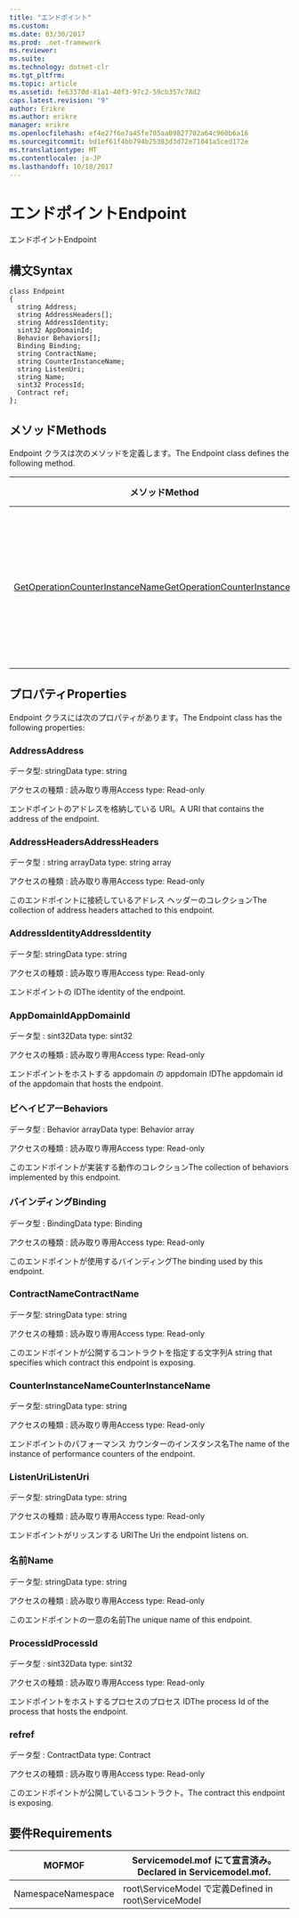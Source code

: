 ```yaml
---
title: "エンドポイント"
ms.custom: 
ms.date: 03/30/2017
ms.prod: .net-framework
ms.reviewer: 
ms.suite: 
ms.technology: dotnet-clr
ms.tgt_pltfrm: 
ms.topic: article
ms.assetid: fe63370d-81a1-40f3-97c2-59cb357c78d2
caps.latest.revision: "9"
author: Erikre
ms.author: erikre
manager: erikre
ms.openlocfilehash: ef4e27f6e7a45fe705aa09827702a64c960b6a16
ms.sourcegitcommit: bd1ef61f4bb794b25383d3d72e71041a5ced172e
ms.translationtype: MT
ms.contentlocale: ja-JP
ms.lasthandoff: 10/18/2017
---
```

# <a name="endpoint"></a><span data-ttu-id="0a617-102">エンドポイント</span><span class="sxs-lookup"><span data-stu-id="0a617-102">Endpoint</span></span>
<span data-ttu-id="0a617-103">エンドポイント</span><span class="sxs-lookup"><span data-stu-id="0a617-103">Endpoint</span></span>  
  
## <a name="syntax"></a><span data-ttu-id="0a617-104">構文</span><span class="sxs-lookup"><span data-stu-id="0a617-104">Syntax</span></span>  
  
```  
class Endpoint  
{  
  string Address;  
  string AddressHeaders[];  
  string AddressIdentity;  
  sint32 AppDomainId;  
  Behavior Behaviors[];  
  Binding Binding;  
  string ContractName;  
  string CounterInstanceName;  
  string ListenUri;  
  string Name;  
  sint32 ProcessId;  
  Contract ref;  
};  
```  
  
## <a name="methods"></a><span data-ttu-id="0a617-105">メソッド</span><span class="sxs-lookup"><span data-stu-id="0a617-105">Methods</span></span>  
 <span data-ttu-id="0a617-106">Endpoint クラスは次のメソッドを定義します。</span><span class="sxs-lookup"><span data-stu-id="0a617-106">The Endpoint class defines the following method.</span></span>  
  
|<span data-ttu-id="0a617-107">メソッド</span><span class="sxs-lookup"><span data-stu-id="0a617-107">Method</span></span>|<span data-ttu-id="0a617-108">説明</span><span class="sxs-lookup"><span data-stu-id="0a617-108">Description</span></span>|  
|------------|-----------------|  
|[<span data-ttu-id="0a617-109">GetOperationCounterInstanceName</span><span class="sxs-lookup"><span data-stu-id="0a617-109">GetOperationCounterInstanceName</span></span>](../../../../../docs/framework/wcf/diagnostics/wmi/getoperationcounterinstancename.md)|<span data-ttu-id="0a617-110">操作パフォーマンス カウンターのインスタンスの名前を取得します。</span><span class="sxs-lookup"><span data-stu-id="0a617-110">Retrieves the operation performance counter instance name</span></span>|  
  
## <a name="properties"></a><span data-ttu-id="0a617-111">プロパティ</span><span class="sxs-lookup"><span data-stu-id="0a617-111">Properties</span></span>  
 <span data-ttu-id="0a617-112">Endpoint クラスには次のプロパティがあります。</span><span class="sxs-lookup"><span data-stu-id="0a617-112">The Endpoint class has the following properties:</span></span>  
  
### <a name="address"></a><span data-ttu-id="0a617-113">Address</span><span class="sxs-lookup"><span data-stu-id="0a617-113">Address</span></span>  
 <span data-ttu-id="0a617-114">データ型: string</span><span class="sxs-lookup"><span data-stu-id="0a617-114">Data type: string</span></span>  
  
 <span data-ttu-id="0a617-115">アクセスの種類 : 読み取り専用</span><span class="sxs-lookup"><span data-stu-id="0a617-115">Access type: Read-only</span></span>  
  
 <span data-ttu-id="0a617-116">エンドポイントのアドレスを格納している URI。</span><span class="sxs-lookup"><span data-stu-id="0a617-116">A URI that contains the address of the endpoint.</span></span>  
  
### <a name="addressheaders"></a><span data-ttu-id="0a617-117">AddressHeaders</span><span class="sxs-lookup"><span data-stu-id="0a617-117">AddressHeaders</span></span>  
 <span data-ttu-id="0a617-118">データ型 : string array</span><span class="sxs-lookup"><span data-stu-id="0a617-118">Data type: string array</span></span>  
  
 <span data-ttu-id="0a617-119">アクセスの種類 : 読み取り専用</span><span class="sxs-lookup"><span data-stu-id="0a617-119">Access type: Read-only</span></span>  
  
 <span data-ttu-id="0a617-120">このエンドポイントに接続しているアドレス ヘッダーのコレクション</span><span class="sxs-lookup"><span data-stu-id="0a617-120">The collection of address headers attached to this endpoint.</span></span>  
  
### <a name="addressidentity"></a><span data-ttu-id="0a617-121">AddressIdentity</span><span class="sxs-lookup"><span data-stu-id="0a617-121">AddressIdentity</span></span>  
 <span data-ttu-id="0a617-122">データ型: string</span><span class="sxs-lookup"><span data-stu-id="0a617-122">Data type: string</span></span>  
  
 <span data-ttu-id="0a617-123">アクセスの種類 : 読み取り専用</span><span class="sxs-lookup"><span data-stu-id="0a617-123">Access type: Read-only</span></span>  
  
 <span data-ttu-id="0a617-124">エンドポイントの ID</span><span class="sxs-lookup"><span data-stu-id="0a617-124">The identity of the endpoint.</span></span>  
  
### <a name="appdomainid"></a><span data-ttu-id="0a617-125">AppDomainId</span><span class="sxs-lookup"><span data-stu-id="0a617-125">AppDomainId</span></span>  
 <span data-ttu-id="0a617-126">データ型 : sint32</span><span class="sxs-lookup"><span data-stu-id="0a617-126">Data type: sint32</span></span>  
  
 <span data-ttu-id="0a617-127">アクセスの種類 : 読み取り専用</span><span class="sxs-lookup"><span data-stu-id="0a617-127">Access type: Read-only</span></span>  
  
 <span data-ttu-id="0a617-128">エンドポイントをホストする appdomain の appdomain ID</span><span class="sxs-lookup"><span data-stu-id="0a617-128">The appdomain id of the appdomain that hosts the endpoint.</span></span>  
  
### <a name="behaviors"></a><span data-ttu-id="0a617-129">ビヘイビアー</span><span class="sxs-lookup"><span data-stu-id="0a617-129">Behaviors</span></span>  
 <span data-ttu-id="0a617-130">データ型 : Behavior array</span><span class="sxs-lookup"><span data-stu-id="0a617-130">Data type: Behavior array</span></span>  
  
 <span data-ttu-id="0a617-131">アクセスの種類 : 読み取り専用</span><span class="sxs-lookup"><span data-stu-id="0a617-131">Access type: Read-only</span></span>  
  
 <span data-ttu-id="0a617-132">このエンドポイントが実装する動作のコレクション</span><span class="sxs-lookup"><span data-stu-id="0a617-132">The collection of behaviors implemented by this endpoint.</span></span>  
  
### <a name="binding"></a><span data-ttu-id="0a617-133">バインディング</span><span class="sxs-lookup"><span data-stu-id="0a617-133">Binding</span></span>  
 <span data-ttu-id="0a617-134">データ型 : Binding</span><span class="sxs-lookup"><span data-stu-id="0a617-134">Data type: Binding</span></span>  
  
 <span data-ttu-id="0a617-135">アクセスの種類 : 読み取り専用</span><span class="sxs-lookup"><span data-stu-id="0a617-135">Access type: Read-only</span></span>  
  
 <span data-ttu-id="0a617-136">このエンドポイントが使用するバインディング</span><span class="sxs-lookup"><span data-stu-id="0a617-136">The binding used by this endpoint.</span></span>  
  
### <a name="contractname"></a><span data-ttu-id="0a617-137">ContractName</span><span class="sxs-lookup"><span data-stu-id="0a617-137">ContractName</span></span>  
 <span data-ttu-id="0a617-138">データ型: string</span><span class="sxs-lookup"><span data-stu-id="0a617-138">Data type: string</span></span>  
  
 <span data-ttu-id="0a617-139">アクセスの種類 : 読み取り専用</span><span class="sxs-lookup"><span data-stu-id="0a617-139">Access type: Read-only</span></span>  
  
 <span data-ttu-id="0a617-140">このエンドポイントが公開するコントラクトを指定する文字列</span><span class="sxs-lookup"><span data-stu-id="0a617-140">A string that specifies which contract this endpoint is exposing.</span></span>  
  
### <a name="counterinstancename"></a><span data-ttu-id="0a617-141">CounterInstanceName</span><span class="sxs-lookup"><span data-stu-id="0a617-141">CounterInstanceName</span></span>  
 <span data-ttu-id="0a617-142">データ型: string</span><span class="sxs-lookup"><span data-stu-id="0a617-142">Data type: string</span></span>  
  
 <span data-ttu-id="0a617-143">アクセスの種類 : 読み取り専用</span><span class="sxs-lookup"><span data-stu-id="0a617-143">Access type: Read-only</span></span>  
  
 <span data-ttu-id="0a617-144">エンドポイントのパフォーマンス カウンターのインスタンス名</span><span class="sxs-lookup"><span data-stu-id="0a617-144">The name of the instance of performance counters of the endpoint.</span></span>  
  
### <a name="listenuri"></a><span data-ttu-id="0a617-145">ListenUri</span><span class="sxs-lookup"><span data-stu-id="0a617-145">ListenUri</span></span>  
 <span data-ttu-id="0a617-146">データ型: string</span><span class="sxs-lookup"><span data-stu-id="0a617-146">Data type: string</span></span>  
  
 <span data-ttu-id="0a617-147">アクセスの種類 : 読み取り専用</span><span class="sxs-lookup"><span data-stu-id="0a617-147">Access type: Read-only</span></span>  
  
 <span data-ttu-id="0a617-148">エンドポイントがリッスンする URI</span><span class="sxs-lookup"><span data-stu-id="0a617-148">The Uri the endpoint listens on.</span></span>  
  
### <a name="name"></a><span data-ttu-id="0a617-149">名前</span><span class="sxs-lookup"><span data-stu-id="0a617-149">Name</span></span>  
 <span data-ttu-id="0a617-150">データ型: string</span><span class="sxs-lookup"><span data-stu-id="0a617-150">Data type: string</span></span>  
  
 <span data-ttu-id="0a617-151">アクセスの種類 : 読み取り専用</span><span class="sxs-lookup"><span data-stu-id="0a617-151">Access type: Read-only</span></span>  
  
 <span data-ttu-id="0a617-152">このエンドポイントの一意の名前</span><span class="sxs-lookup"><span data-stu-id="0a617-152">The unique name of this endpoint.</span></span>  
  
### <a name="processid"></a><span data-ttu-id="0a617-153">ProcessId</span><span class="sxs-lookup"><span data-stu-id="0a617-153">ProcessId</span></span>  
 <span data-ttu-id="0a617-154">データ型 : sint32</span><span class="sxs-lookup"><span data-stu-id="0a617-154">Data type: sint32</span></span>  
  
 <span data-ttu-id="0a617-155">アクセスの種類 : 読み取り専用</span><span class="sxs-lookup"><span data-stu-id="0a617-155">Access type: Read-only</span></span>  
  
 <span data-ttu-id="0a617-156">エンドポイントをホストするプロセスのプロセス ID</span><span class="sxs-lookup"><span data-stu-id="0a617-156">The process Id of the process that hosts the endpoint.</span></span>  
  
### <a name="ref"></a><span data-ttu-id="0a617-157">ref</span><span class="sxs-lookup"><span data-stu-id="0a617-157">ref</span></span>  
 <span data-ttu-id="0a617-158">データ型 : Contract</span><span class="sxs-lookup"><span data-stu-id="0a617-158">Data type: Contract</span></span>  
  
 <span data-ttu-id="0a617-159">アクセスの種類 : 読み取り専用</span><span class="sxs-lookup"><span data-stu-id="0a617-159">Access type: Read-only</span></span>  
  
 <span data-ttu-id="0a617-160">このエンドポイントが公開しているコントラクト。</span><span class="sxs-lookup"><span data-stu-id="0a617-160">The contract this endpoint is exposing.</span></span>  
  
## <a name="requirements"></a><span data-ttu-id="0a617-161">要件</span><span class="sxs-lookup"><span data-stu-id="0a617-161">Requirements</span></span>  
  
|<span data-ttu-id="0a617-162">MOF</span><span class="sxs-lookup"><span data-stu-id="0a617-162">MOF</span></span>|<span data-ttu-id="0a617-163">Servicemodel.mof にて宣言済み。</span><span class="sxs-lookup"><span data-stu-id="0a617-163">Declared in Servicemodel.mof.</span></span>|  
|---------|-----------------------------------|  
|<span data-ttu-id="0a617-164">Namespace</span><span class="sxs-lookup"><span data-stu-id="0a617-164">Namespace</span></span>|<span data-ttu-id="0a617-165">root\ServiceModel で定義</span><span class="sxs-lookup"><span data-stu-id="0a617-165">Defined in root\ServiceModel</span></span>|
